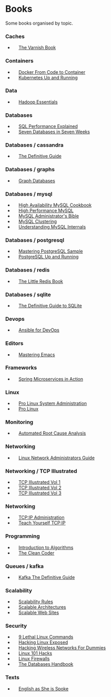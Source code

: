 # Books
Some books organised by topic.


### Caches

- [<img height="14" src="https://confluence.schibsted.io/s/en_GB/7103/9740d52e06037c926d0bef8c46735f0805791491/1.0.50/_/download/resources/com.atlassian.confluence.plugins.confluence-dashboard:confluence-dashboard-resources/assets/images/2.0/icon-page-small.svg">](caches/The%20Varnish%20Book.pdf) [The Varnish Book](caches/The%20Varnish%20Book.pdf)

### Containers

- [<img height="14" src="https://confluence.schibsted.io/s/en_GB/7103/9740d52e06037c926d0bef8c46735f0805791491/1.0.50/_/download/resources/com.atlassian.confluence.plugins.confluence-dashboard:confluence-dashboard-resources/assets/images/2.0/icon-page-small.svg">](containers/Docker%20From%20Code%20to%20Container.pdf) [Docker From Code to Container](containers/Docker%20From%20Code%20to%20Container.pdf)
- [<img height="14" src="https://confluence.schibsted.io/s/en_GB/7103/9740d52e06037c926d0bef8c46735f0805791491/1.0.50/_/download/resources/com.atlassian.confluence.plugins.confluence-dashboard:confluence-dashboard-resources/assets/images/2.0/icon-page-small.svg">](containers/Kubernetes%20Up%20and%20Running.pdf) [Kubernetes Up and Running](containers/Kubernetes%20Up%20and%20Running.pdf)

### Data

- [<img height="14" src="https://confluence.schibsted.io/s/en_GB/7103/9740d52e06037c926d0bef8c46735f0805791491/1.0.50/_/download/resources/com.atlassian.confluence.plugins.confluence-dashboard:confluence-dashboard-resources/assets/images/2.0/icon-page-small.svg">](data/Hadoop%20Essentials.pdf) [Hadoop Essentials](data/Hadoop%20Essentials.pdf)

### Databases

- [<img height="14" src="https://confluence.schibsted.io/s/en_GB/7103/9740d52e06037c926d0bef8c46735f0805791491/1.0.50/_/download/resources/com.atlassian.confluence.plugins.confluence-dashboard:confluence-dashboard-resources/assets/images/2.0/icon-page-small.svg">](databases/SQL%20Performance%20Explained.pdf) [SQL Performance Explained](databases/SQL%20Performance%20Explained.pdf)
- [<img height="14" src="https://confluence.schibsted.io/s/en_GB/7103/9740d52e06037c926d0bef8c46735f0805791491/1.0.50/_/download/resources/com.atlassian.confluence.plugins.confluence-dashboard:confluence-dashboard-resources/assets/images/2.0/icon-page-small.svg">](databases/Seven%20Databases%20in%20Seven%20Weeks.pdf) [Seven Databases in Seven Weeks](databases/Seven%20Databases%20in%20Seven%20Weeks.pdf)

### Databases / cassandra

- [<img height="14" src="https://confluence.schibsted.io/s/en_GB/7103/9740d52e06037c926d0bef8c46735f0805791491/1.0.50/_/download/resources/com.atlassian.confluence.plugins.confluence-dashboard:confluence-dashboard-resources/assets/images/2.0/icon-page-small.svg">](databases/cassandra/The%20Definitive%20Guide.pdf) [The Definitive Guide](databases/cassandra/The%20Definitive%20Guide.pdf)

### Databases / graphs

- [<img height="14" src="https://confluence.schibsted.io/s/en_GB/7103/9740d52e06037c926d0bef8c46735f0805791491/1.0.50/_/download/resources/com.atlassian.confluence.plugins.confluence-dashboard:confluence-dashboard-resources/assets/images/2.0/icon-page-small.svg">](databases/graphs/Graph%20Databases.pdf) [Graph Databases](databases/graphs/Graph%20Databases.pdf)

### Databases / mysql

- [<img height="14" src="https://confluence.schibsted.io/s/en_GB/7103/9740d52e06037c926d0bef8c46735f0805791491/1.0.50/_/download/resources/com.atlassian.confluence.plugins.confluence-dashboard:confluence-dashboard-resources/assets/images/2.0/icon-page-small.svg">](databases/mysql/High%20Availability%20MySQL%20Cookbook.pdf) [High Availability MySQL Cookbook](databases/mysql/High%20Availability%20MySQL%20Cookbook.pdf)
- [<img height="14" src="https://confluence.schibsted.io/s/en_GB/7103/9740d52e06037c926d0bef8c46735f0805791491/1.0.50/_/download/resources/com.atlassian.confluence.plugins.confluence-dashboard:confluence-dashboard-resources/assets/images/2.0/icon-page-small.svg">](databases/mysql/High%20Performance%20MySQL.pdf) [High Performance MySQL](databases/mysql/High%20Performance%20MySQL.pdf)
- [<img height="14" src="https://confluence.schibsted.io/s/en_GB/7103/9740d52e06037c926d0bef8c46735f0805791491/1.0.50/_/download/resources/com.atlassian.confluence.plugins.confluence-dashboard:confluence-dashboard-resources/assets/images/2.0/icon-page-small.svg">](databases/mysql/MySQL%20Administrator's%20Bible.pdf) [MySQL Administrator's Bible](databases/mysql/MySQL%20Administrator's%20Bible.pdf)
- [<img height="14" src="https://confluence.schibsted.io/s/en_GB/7103/9740d52e06037c926d0bef8c46735f0805791491/1.0.50/_/download/resources/com.atlassian.confluence.plugins.confluence-dashboard:confluence-dashboard-resources/assets/images/2.0/icon-page-small.svg">](databases/mysql/MySQL%20Clustering.pdf) [MySQL Clustering](databases/mysql/MySQL%20Clustering.pdf)
- [<img height="14" src="https://confluence.schibsted.io/s/en_GB/7103/9740d52e06037c926d0bef8c46735f0805791491/1.0.50/_/download/resources/com.atlassian.confluence.plugins.confluence-dashboard:confluence-dashboard-resources/assets/images/2.0/icon-page-small.svg">](databases/mysql/Understanding%20MySQL%20Internals.pdf) [Understanding MySQL Internals](databases/mysql/Understanding%20MySQL%20Internals.pdf)

### Databases / postgresql

- [<img height="14" src="https://confluence.schibsted.io/s/en_GB/7103/9740d52e06037c926d0bef8c46735f0805791491/1.0.50/_/download/resources/com.atlassian.confluence.plugins.confluence-dashboard:confluence-dashboard-resources/assets/images/2.0/icon-page-small.svg">](databases/postgresql/Mastering%20PostgreSQL%20Sample.pdf) [Mastering PostgreSQL Sample](databases/postgresql/Mastering%20PostgreSQL%20Sample.pdf)
- [<img height="14" src="https://confluence.schibsted.io/s/en_GB/7103/9740d52e06037c926d0bef8c46735f0805791491/1.0.50/_/download/resources/com.atlassian.confluence.plugins.confluence-dashboard:confluence-dashboard-resources/assets/images/2.0/icon-page-small.svg">](databases/postgresql/PostgreSQL%20Up%20and%20Running.pdf) [PostgreSQL Up and Running](databases/postgresql/PostgreSQL%20Up%20and%20Running.pdf)

### Databases / redis

- [<img height="14" src="https://confluence.schibsted.io/s/en_GB/7103/9740d52e06037c926d0bef8c46735f0805791491/1.0.50/_/download/resources/com.atlassian.confluence.plugins.confluence-dashboard:confluence-dashboard-resources/assets/images/2.0/icon-page-small.svg">](databases/redis/The%20Little%20Redis%20Book.pdf) [The Little Redis Book](databases/redis/The%20Little%20Redis%20Book.pdf)

### Databases / sqlite

- [<img height="14" src="https://confluence.schibsted.io/s/en_GB/7103/9740d52e06037c926d0bef8c46735f0805791491/1.0.50/_/download/resources/com.atlassian.confluence.plugins.confluence-dashboard:confluence-dashboard-resources/assets/images/2.0/icon-page-small.svg">](databases/sqlite/The%20Definitive%20Guide%20to%20SQLite.pdf) [The Definitive Guide to SQLite](databases/sqlite/The%20Definitive%20Guide%20to%20SQLite.pdf)

### Devops

- [<img height="14" src="https://confluence.schibsted.io/s/en_GB/7103/9740d52e06037c926d0bef8c46735f0805791491/1.0.50/_/download/resources/com.atlassian.confluence.plugins.confluence-dashboard:confluence-dashboard-resources/assets/images/2.0/icon-page-small.svg">](devops/Ansible%20for%20DevOps.pdf) [Ansible for DevOps](devops/Ansible%20for%20DevOps.pdf)

### Editors

- [<img height="14" src="https://confluence.schibsted.io/s/en_GB/7103/9740d52e06037c926d0bef8c46735f0805791491/1.0.50/_/download/resources/com.atlassian.confluence.plugins.confluence-dashboard:confluence-dashboard-resources/assets/images/2.0/icon-page-small.svg">](editors/Mastering%20Emacs.pdf) [Mastering Emacs](editors/Mastering%20Emacs.pdf)

### Frameworks

- [<img height="14" src="https://confluence.schibsted.io/s/en_GB/7103/9740d52e06037c926d0bef8c46735f0805791491/1.0.50/_/download/resources/com.atlassian.confluence.plugins.confluence-dashboard:confluence-dashboard-resources/assets/images/2.0/icon-page-small.svg">](frameworks/Spring%20Microservices%20in%20Action.pdf) [Spring Microservices in Action](frameworks/Spring%20Microservices%20in%20Action.pdf)

### Linux

- [<img height="14" src="https://confluence.schibsted.io/s/en_GB/7103/9740d52e06037c926d0bef8c46735f0805791491/1.0.50/_/download/resources/com.atlassian.confluence.plugins.confluence-dashboard:confluence-dashboard-resources/assets/images/2.0/icon-page-small.svg">](linux/Pro%20Linux%20System%20Administration.pdf) [Pro Linux System Administration](linux/Pro%20Linux%20System%20Administration.pdf)
- [<img height="14" src="https://confluence.schibsted.io/s/en_GB/7103/9740d52e06037c926d0bef8c46735f0805791491/1.0.50/_/download/resources/com.atlassian.confluence.plugins.confluence-dashboard:confluence-dashboard-resources/assets/images/2.0/icon-page-small.svg">](linux/Pro%20Linux.pdf) [Pro Linux](linux/Pro%20Linux.pdf)

### Monitoring

- [<img height="14" src="https://confluence.schibsted.io/s/en_GB/7103/9740d52e06037c926d0bef8c46735f0805791491/1.0.50/_/download/resources/com.atlassian.confluence.plugins.confluence-dashboard:confluence-dashboard-resources/assets/images/2.0/icon-page-small.svg">](monitoring/Automated%20Root%20Cause%20Analysis.pdf) [Automated Root Cause Analysis](monitoring/Automated%20Root%20Cause%20Analysis.pdf)

### Networking

- [<img height="14" src="https://confluence.schibsted.io/s/en_GB/7103/9740d52e06037c926d0bef8c46735f0805791491/1.0.50/_/download/resources/com.atlassian.confluence.plugins.confluence-dashboard:confluence-dashboard-resources/assets/images/2.0/icon-page-small.svg">](networking/Linux%20Network%20Administrators%20Guide.pdf) [Linux Network Administrators Guide](networking/Linux%20Network%20Administrators%20Guide.pdf)

### Networking / TCP Illustrated

- [<img height="14" src="https://confluence.schibsted.io/s/en_GB/7103/9740d52e06037c926d0bef8c46735f0805791491/1.0.50/_/download/resources/com.atlassian.confluence.plugins.confluence-dashboard:confluence-dashboard-resources/assets/images/2.0/icon-page-small.svg">](networking/TCP%20Illustrated/TCP%20Illustrated%20Vol%201.pdf) [TCP Illustrated Vol 1](networking/TCP%20Illustrated/TCP%20Illustrated%20Vol%201.pdf)
- [<img height="14" src="https://confluence.schibsted.io/s/en_GB/7103/9740d52e06037c926d0bef8c46735f0805791491/1.0.50/_/download/resources/com.atlassian.confluence.plugins.confluence-dashboard:confluence-dashboard-resources/assets/images/2.0/icon-page-small.svg">](networking/TCP%20Illustrated/TCP%20Illustrated%20Vol%202.pdf) [TCP Illustrated Vol 2](networking/TCP%20Illustrated/TCP%20Illustrated%20Vol%202.pdf)
- [<img height="14" src="https://confluence.schibsted.io/s/en_GB/7103/9740d52e06037c926d0bef8c46735f0805791491/1.0.50/_/download/resources/com.atlassian.confluence.plugins.confluence-dashboard:confluence-dashboard-resources/assets/images/2.0/icon-page-small.svg">](networking/TCP%20Illustrated/TCP%20Illustrated%20Vol%203.pdf) [TCP Illustrated Vol 3](networking/TCP%20Illustrated/TCP%20Illustrated%20Vol%203.pdf)

### Networking

- [<img height="14" src="https://confluence.schibsted.io/s/en_GB/7103/9740d52e06037c926d0bef8c46735f0805791491/1.0.50/_/download/resources/com.atlassian.confluence.plugins.confluence-dashboard:confluence-dashboard-resources/assets/images/2.0/icon-page-small.svg">](networking/TCP:IP%20Administration.pdf) [TCP:IP Administration](networking/TCP:IP%20Administration.pdf)
- [<img height="14" src="https://confluence.schibsted.io/s/en_GB/7103/9740d52e06037c926d0bef8c46735f0805791491/1.0.50/_/download/resources/com.atlassian.confluence.plugins.confluence-dashboard:confluence-dashboard-resources/assets/images/2.0/icon-page-small.svg">](networking/Teach%20Yourself%20TCP:IP.pdf) [Teach Yourself TCP:IP](networking/Teach%20Yourself%20TCP:IP.pdf)

### Programming

- [<img height="14" src="https://confluence.schibsted.io/s/en_GB/7103/9740d52e06037c926d0bef8c46735f0805791491/1.0.50/_/download/resources/com.atlassian.confluence.plugins.confluence-dashboard:confluence-dashboard-resources/assets/images/2.0/icon-page-small.svg">](programming/Introduction%20to%20Algorithms.pdf) [Introduction to Algorithms](programming/Introduction%20to%20Algorithms.pdf)
- [<img height="14" src="https://confluence.schibsted.io/s/en_GB/7103/9740d52e06037c926d0bef8c46735f0805791491/1.0.50/_/download/resources/com.atlassian.confluence.plugins.confluence-dashboard:confluence-dashboard-resources/assets/images/2.0/icon-page-small.svg">](programming/The%20Clean%20Coder.pdf) [The Clean Coder](programming/The%20Clean%20Coder.pdf)

### Queues / kafka

- [<img height="14" src="https://confluence.schibsted.io/s/en_GB/7103/9740d52e06037c926d0bef8c46735f0805791491/1.0.50/_/download/resources/com.atlassian.confluence.plugins.confluence-dashboard:confluence-dashboard-resources/assets/images/2.0/icon-page-small.svg">](queues/kafka/Kafka%20The%20Definitive%20Guide.pdf) [Kafka The Definitive Guide](queues/kafka/Kafka%20The%20Definitive%20Guide.pdf)

### Scalability

- [<img height="14" src="https://confluence.schibsted.io/s/en_GB/7103/9740d52e06037c926d0bef8c46735f0805791491/1.0.50/_/download/resources/com.atlassian.confluence.plugins.confluence-dashboard:confluence-dashboard-resources/assets/images/2.0/icon-page-small.svg">](scalability/Scalability%20Rules.pdf) [Scalability Rules](scalability/Scalability%20Rules.pdf)
- [<img height="14" src="https://confluence.schibsted.io/s/en_GB/7103/9740d52e06037c926d0bef8c46735f0805791491/1.0.50/_/download/resources/com.atlassian.confluence.plugins.confluence-dashboard:confluence-dashboard-resources/assets/images/2.0/icon-page-small.svg">](scalability/Scalable%20Architectures.pdf) [Scalable Architectures](scalability/Scalable%20Architectures.pdf)
- [<img height="14" src="https://confluence.schibsted.io/s/en_GB/7103/9740d52e06037c926d0bef8c46735f0805791491/1.0.50/_/download/resources/com.atlassian.confluence.plugins.confluence-dashboard:confluence-dashboard-resources/assets/images/2.0/icon-page-small.svg">](scalability/Scalable%20Web%20Sites.pdf) [Scalable Web Sites](scalability/Scalable%20Web%20Sites.pdf)

### Security

- [<img height="14" src="https://confluence.schibsted.io/s/en_GB/7103/9740d52e06037c926d0bef8c46735f0805791491/1.0.50/_/download/resources/com.atlassian.confluence.plugins.confluence-dashboard:confluence-dashboard-resources/assets/images/2.0/icon-page-small.svg">](security/9%20Lethal%20Linux%20Commands.pdf) [9 Lethal Linux Commands](security/9%20Lethal%20Linux%20Commands.pdf)
- [<img height="14" src="https://confluence.schibsted.io/s/en_GB/7103/9740d52e06037c926d0bef8c46735f0805791491/1.0.50/_/download/resources/com.atlassian.confluence.plugins.confluence-dashboard:confluence-dashboard-resources/assets/images/2.0/icon-page-small.svg">](security/Hacking%20Linux%20Exposed.pdf) [Hacking Linux Exposed](security/Hacking%20Linux%20Exposed.pdf)
- [<img height="14" src="https://confluence.schibsted.io/s/en_GB/7103/9740d52e06037c926d0bef8c46735f0805791491/1.0.50/_/download/resources/com.atlassian.confluence.plugins.confluence-dashboard:confluence-dashboard-resources/assets/images/2.0/icon-page-small.svg">](security/Hacking%20Wireless%20Networks%20For%20Dummies.pdf) [Hacking Wireless Networks For Dummies](security/Hacking%20Wireless%20Networks%20For%20Dummies.pdf)
- [<img height="14" src="https://confluence.schibsted.io/s/en_GB/7103/9740d52e06037c926d0bef8c46735f0805791491/1.0.50/_/download/resources/com.atlassian.confluence.plugins.confluence-dashboard:confluence-dashboard-resources/assets/images/2.0/icon-page-small.svg">](security/Linux%20101%20Hacks.pdf) [Linux 101 Hacks](security/Linux%20101%20Hacks.pdf)
- [<img height="14" src="https://confluence.schibsted.io/s/en_GB/7103/9740d52e06037c926d0bef8c46735f0805791491/1.0.50/_/download/resources/com.atlassian.confluence.plugins.confluence-dashboard:confluence-dashboard-resources/assets/images/2.0/icon-page-small.svg">](security/Linux%20Firewalls.pdf) [Linux Firewalls](security/Linux%20Firewalls.pdf)
- [<img height="14" src="https://confluence.schibsted.io/s/en_GB/7103/9740d52e06037c926d0bef8c46735f0805791491/1.0.50/_/download/resources/com.atlassian.confluence.plugins.confluence-dashboard:confluence-dashboard-resources/assets/images/2.0/icon-page-small.svg">](security/The%20Databases%20Handbook.pdf) [The Databases Handbook](security/The%20Databases%20Handbook.pdf)

### Texts

- [<img height="14" src="https://confluence.schibsted.io/s/en_GB/7103/9740d52e06037c926d0bef8c46735f0805791491/1.0.50/_/download/resources/com.atlassian.confluence.plugins.confluence-dashboard:confluence-dashboard-resources/assets/images/2.0/icon-page-small.svg">](texts/English%20as%20She%20is%20Spoke.pdf) [English as She is Spoke](texts/English%20as%20She%20is%20Spoke.pdf)
